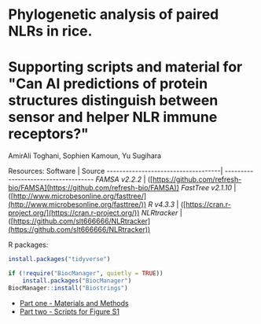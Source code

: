 # Phylogenetic analysis of paired NLRs in rice.

# Supporting scripts and material for "Can AI predictions of protein structures distinguish between sensor and helper NLR immune receptors?"

AmirAli Toghani, Sophien Kamoun, Yu Sugihara


Resources:
Software                            | Source
------------------------------------| ------------------------------------
*FAMSA v2.2.2*                      | ([https://github.com/refresh-bio/FAMSA](https://github.com/refresh-bio/FAMSA))
*FastTree v2.1.10*                  | ([http://www.microbesonline.org/fasttree/](http://www.microbesonline.org/fasttree/))
*R v4.3.3*                          | ([https://cran.r-project.org/](https://cran.r-project.org/))
*NLRtracker*                        | ([https://github.com/slt666666/NLRtracker](https://github.com/slt666666/NLRtracker))


R packages:
```R
install.packages("tidyverse")

if (!require("BiocManager", quietly = TRUE))
    install.packages("BiocManager")
BiocManager::install("Biostrings")
```


* [Part one - Materials and Methods](/01_materials_and_methods.md)
* [Part two - Scripts for Figure S1](/02_Figure_S1.md)
